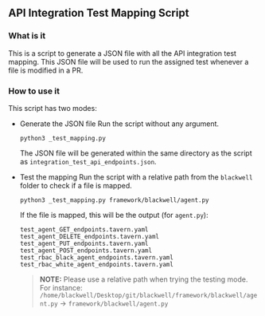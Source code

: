 ## API Integration Test Mapping Script
### What is it
This is a script to generate a JSON file with all the API integration test mapping. This JSON file will be used to run the assigned test whenever a file is modified in a PR.

### How to use it
This script has two modes:
- Generate the JSON file
    Run the script without any argument.
    ```
    python3 _test_mapping.py
    ```
    The JSON file will be generated within the same directory as the script as `integration_test_api_endpoints.json`.
    
- Test the mapping
    Run the script with a relative path from the `blackwell` folder to check if a file is mapped.
    ```
    python3 _test_mapping.py framework/blackwell/agent.py
    ```
    If the file is mapped, this will be the output (for `agent.py`):
    ```
    test_agent_GET_endpoints.tavern.yaml
    test_agent_DELETE_endpoints.tavern.yaml
    test_agent_PUT_endpoints.tavern.yaml
    test_agent_POST_endpoints.tavern.yaml
    test_rbac_black_agent_endpoints.tavern.yaml
    test_rbac_white_agent_endpoints.tavern.yaml
    ```
  
    > **NOTE:** Please use a relative path when trying the testing mode. For instance: `/home/blackwell/Desktop/git/blackwell/framework/blackwell/agent.py` -> `framework/blackwell/agent.py`
